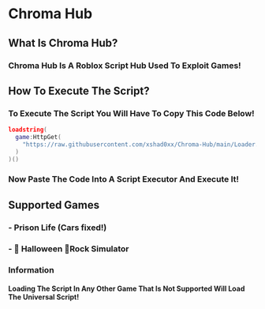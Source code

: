 # Chroma Hub

## What Is Chroma Hub?

### Chroma Hub Is A Roblox Script Hub Used To Exploit Games!

## How To Execute The Script?

### To Execute The Script You Will Have To Copy This Code Below!

```lua
loadstring(
  game:HttpGet(
    "https://raw.githubusercontent.com/xshad0xx/Chroma-Hub/main/Loader.lua"
  )
)()
```

### Now Paste The Code Into A Script Executor And Execute It!

## Supported Games

### - Prison Life (Cars fixed!)
### - 🎃 Halloween 🎃Rock Simulator

### Information

#### Loading The Script In Any Other Game That Is Not Supported Will Load The Universal Script!
